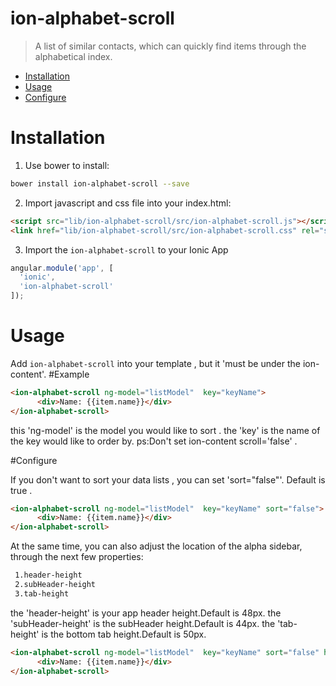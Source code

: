ion-alphabet-scroll
================

> A list of similar contacts, which can quickly find items through the alphabetical index.

- [Installation](#installation)
- [Usage](#usage)
- [Configure](#Configure)

# Installation

1. Use bower to install:
```bash
bower install ion-alphabet-scroll --save
```
2. Import javascript and css file into your index.html:
```html
<script src="lib/ion-alphabet-scroll/src/ion-alphabet-scroll.js"></script>
<link href="lib/ion-alphabet-scroll/src/ion-alphabet-scroll.css" rel="stylesheet">
```
3. Import the `ion-alphabet-scroll` to your Ionic App
```javascript
angular.module('app', [
  'ionic',
  'ion-alphabet-scroll'
]);
```

# Usage

Add `ion-alphabet-scroll` into your template , but it 'must be under the ion-content'.
#Example
```html
<ion-alphabet-scroll ng-model="listModel"  key="keyName">
      <div>Name: {{item.name}}</div>
</ion-alphabet-scroll>
```
this 'ng-model' is the model you would like to sort .
the 'key' is the name of the key would like to order by.
ps:Don't set ion-content scroll='false' .


#Configure

If you don't want to sort your data lists , you can set 'sort="false"'. Default is true .
```html
<ion-alphabet-scroll ng-model="listModel"  key="keyName" sort="false">
      <div>Name: {{item.name}}</div>
</ion-alphabet-scroll>
```

At the same time, you can also adjust the location of the alpha sidebar, through the next few properties:

```bash
 1.header-height
 2.subHeader-height
 3.tab-height
```
the 'header-height' is your app header height.Default is 48px. 
the 'subHeader-height' is the subHeader height.Default is 44px. 
the 'tab-height' is the bottom tab height.Default is 50px. 
```html
<ion-alphabet-scroll ng-model="listModel"  key="keyName" sort="false" header-height="48px">
      <div>Name: {{item.name}}</div>
</ion-alphabet-scroll>
```




